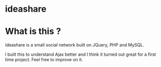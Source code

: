 # ideashare

# What is this ?

ideashare is a small social network built  on JQuery, PHP and MySQL. 

I built this to understand Ajax better and I think it turned out great for a first time project.
Feel free to improve on it.

